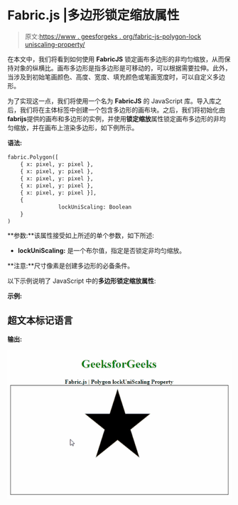 # Fabric.js |多边形锁定缩放属性

> 原文:[https://www . geesforgeks . org/fabric-js-polygon-lock uniscaling-property/](https://www.geeksforgeeks.org/fabric-js-polygon-lockuniscaling-property/)

在本文中，我们将看到如何使用 **FabricJS** 锁定画布多边形的非均匀缩放，从而保持对象的纵横比。画布多边形是指多边形是可移动的，可以根据需要拉伸。此外，当涉及到初始笔画颜色、高度、宽度、填充颜色或笔画宽度时，可以自定义多边形。

为了实现这一点，我们将使用一个名为 **FabricJS** 的 JavaScript 库。导入库之后，我们将在主体标签中创建一个包含多边形的画布块。之后，我们将初始化由**fabrijs**提供的画布和多边形的实例，并使用**锁定缩放**属性锁定画布多边形的非均匀缩放，并在画布上渲染多边形，如下例所示。

**语法:**

```
fabric.Polygon([ 
    { x: pixel, y: pixel }, 
    { x: pixel, y: pixel }, 
    { x: pixel, y: pixel }, 
    { x: pixel, y: pixel }, 
    { x: pixel, y: pixel }],
    {
                lockUniScaling: Boolean
    }
)

```

**参数:**该属性接受如上所述的单个参数，如下所述:

*   **lockUniScaling:** 是一个布尔值，指定是否锁定非均匀缩放。

**注意:**尺寸像素是创建多边形的必备条件。

以下示例说明了 JavaScript 中的**多边形锁定缩放属性**:

**示例:**

## 超文本标记语言

**输出:**

![](img/7acdfd207ba232cc4552885cf61cd910.png)